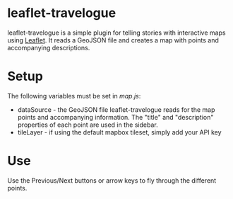 # leaflet-travelogue

leaflet-travelogue is a simple plugin for telling stories with interactive maps using [Leaflet](http://leafletjs.com/).  It reads a GeoJSON file and creates a map with points and accompanying descriptions.

# Setup

The following variables must be set in *map.js*:

- dataSource - the GeoJSON file leaflet-travelogue reads for the map points and accompanying information.  The "title" and "description" properties of each point are used in the sidebar.
- tileLayer - if using the default mapbox tileset, simply add your API key

# Use

Use the Previous/Next buttons or arrow keys to fly through the different points.

